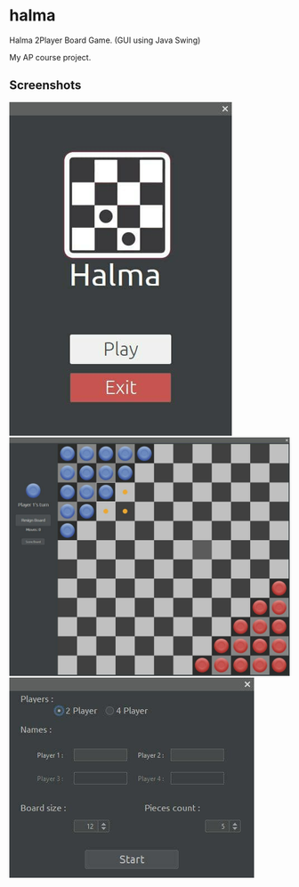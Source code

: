 # halma
Halma 2Player Board Game. (GUI using Java Swing)

My AP course project.

## Screenshots
![intro](screenshots/intro.jpg)
![board](screenshots/board.jpg)
![settings](screenshots/settings.jpg)